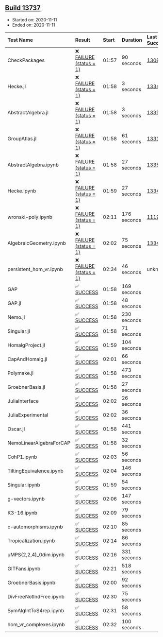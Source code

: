 ## [Build 13737](https://oscarci.mathematik.uni-kl.de/job/oscar/13737/)

* Started on: 2020-11-11
* Ended on: 2020-11-11

| Test Name    | Result | Start | Duration | Last Success | First Failure |
|:-------------|:-------|:------|:---------|:-------------|:--------------|
| CheckPackages | ❌ [FAILURE (status = 1)](https://oscarci.mathematik.uni-kl.de/job/oscar/13737/artifact/logs/build-13737/CheckPackages.log) | 01:57 | 90 seconds | [13085](https://oscarci.mathematik.uni-kl.de/job/oscar/13085/) | [13086](https://oscarci.mathematik.uni-kl.de/job/oscar/13086/) |
| Hecke.jl | ❌ [FAILURE (status = 1)](https://oscarci.mathematik.uni-kl.de/job/oscar/13737/artifact/logs/build-13737/Hecke.jl.log) | 01:58 | 3 seconds | [13341](https://oscarci.mathematik.uni-kl.de/job/oscar/13341/) | [13342](https://oscarci.mathematik.uni-kl.de/job/oscar/13342/) |
| AbstractAlgebra.jl | ❌ [FAILURE (status = 1)](https://oscarci.mathematik.uni-kl.de/job/oscar/13737/artifact/logs/build-13737/AbstractAlgebra.jl.log) | 01:58 | 3 seconds | [13355](https://oscarci.mathematik.uni-kl.de/job/oscar/13355/) | [13356](https://oscarci.mathematik.uni-kl.de/job/oscar/13356/) |
| GroupAtlas.jl | ❌ [FAILURE (status = 1)](https://oscarci.mathematik.uni-kl.de/job/oscar/13737/artifact/logs/build-13737/GroupAtlas.jl.log) | 01:58 | 61 seconds | [13311](https://oscarci.mathematik.uni-kl.de/job/oscar/13311/) | [13312](https://oscarci.mathematik.uni-kl.de/job/oscar/13312/) |
| AbstractAlgebra.ipynb | ❌ [FAILURE (status = 1)](https://oscarci.mathematik.uni-kl.de/job/oscar/13737/artifact/logs/build-13737/AbstractAlgebra.ipynb.log) | 01:58 | 27 seconds | [13355](https://oscarci.mathematik.uni-kl.de/job/oscar/13355/) | [13356](https://oscarci.mathematik.uni-kl.de/job/oscar/13356/) |
| Hecke.ipynb | ❌ [FAILURE (status = 1)](https://oscarci.mathematik.uni-kl.de/job/oscar/13737/artifact/logs/build-13737/Hecke.ipynb.log) | 01:59 | 27 seconds | [13341](https://oscarci.mathematik.uni-kl.de/job/oscar/13341/) | [13342](https://oscarci.mathematik.uni-kl.de/job/oscar/13342/) |
| wronski-poly.ipynb | ❌ [FAILURE (status = 1)](https://oscarci.mathematik.uni-kl.de/job/oscar/13737/artifact/logs/build-13737/wronski-poly.ipynb.log) | 02:11 | 176 seconds | [11192](https://oscarci.mathematik.uni-kl.de/job/oscar/11192/) | [11193](https://oscarci.mathematik.uni-kl.de/job/oscar/11193/) |
| AlgebraicGeometry.ipynb | ❌ [FAILURE (status = 1)](https://oscarci.mathematik.uni-kl.de/job/oscar/13737/artifact/logs/build-13737/AlgebraicGeometry.ipynb.log) | 02:02 | 75 seconds | [13341](https://oscarci.mathematik.uni-kl.de/job/oscar/13341/) | [13342](https://oscarci.mathematik.uni-kl.de/job/oscar/13342/) |
| persistent_hom_vr.ipynb | ❌ [FAILURE (status = 1)](https://oscarci.mathematik.uni-kl.de/job/oscar/13737/artifact/logs/build-13737/persistent_hom_vr.ipynb.log) | 02:34 | 46 seconds | unknown | unknown |
| GAP | ✅ [SUCCESS](https://oscarci.mathematik.uni-kl.de/job/oscar/13737/artifact/logs/build-13737/GAP.log) | 01:58 | 169 seconds |  |  |
| GAP.jl | ✅ [SUCCESS](https://oscarci.mathematik.uni-kl.de/job/oscar/13737/artifact/logs/build-13737/GAP.jl.log) | 01:58 | 48 seconds |  |  |
| Nemo.jl | ✅ [SUCCESS](https://oscarci.mathematik.uni-kl.de/job/oscar/13737/artifact/logs/build-13737/Nemo.jl.log) | 01:58 | 230 seconds |  |  |
| Singular.jl | ✅ [SUCCESS](https://oscarci.mathematik.uni-kl.de/job/oscar/13737/artifact/logs/build-13737/Singular.jl.log) | 01:58 | 71 seconds |  |  |
| HomalgProject.jl | ✅ [SUCCESS](https://oscarci.mathematik.uni-kl.de/job/oscar/13737/artifact/logs/build-13737/HomalgProject.jl.log) | 01:59 | 104 seconds |  |  |
| CapAndHomalg.jl | ✅ [SUCCESS](https://oscarci.mathematik.uni-kl.de/job/oscar/13737/artifact/logs/build-13737/CapAndHomalg.jl.log) | 02:01 | 66 seconds |  |  |
| Polymake.jl | ✅ [SUCCESS](https://oscarci.mathematik.uni-kl.de/job/oscar/13737/artifact/logs/build-13737/Polymake.jl.log) | 01:58 | 473 seconds |  |  |
| GroebnerBasis.jl | ✅ [SUCCESS](https://oscarci.mathematik.uni-kl.de/job/oscar/13737/artifact/logs/build-13737/GroebnerBasis.jl.log) | 01:58 | 27 seconds |  |  |
| JuliaInterface | ✅ [SUCCESS](https://oscarci.mathematik.uni-kl.de/job/oscar/13737/artifact/logs/build-13737/JuliaInterface.log) | 02:02 | 26 seconds |  |  |
| JuliaExperimental | ✅ [SUCCESS](https://oscarci.mathematik.uni-kl.de/job/oscar/13737/artifact/logs/build-13737/JuliaExperimental.log) | 02:02 | 36 seconds |  |  |
| Oscar.jl | ✅ [SUCCESS](https://oscarci.mathematik.uni-kl.de/job/oscar/13737/artifact/logs/build-13737/Oscar.jl.log) | 01:58 | 441 seconds |  |  |
| NemoLinearAlgebraForCAP | ✅ [SUCCESS](https://oscarci.mathematik.uni-kl.de/job/oscar/13737/artifact/logs/build-13737/NemoLinearAlgebraForCAP.log) | 01:58 | 32 seconds |  |  |
| CohP1.ipynb | ✅ [SUCCESS](https://oscarci.mathematik.uni-kl.de/job/oscar/13737/artifact/logs/build-13737/CohP1.ipynb.log) | 02:03 | 56 seconds |  |  |
| TiltingEquivalence.ipynb | ✅ [SUCCESS](https://oscarci.mathematik.uni-kl.de/job/oscar/13737/artifact/logs/build-13737/TiltingEquivalence.ipynb.log) | 02:04 | 146 seconds |  |  |
| Singular.ipynb | ✅ [SUCCESS](https://oscarci.mathematik.uni-kl.de/job/oscar/13737/artifact/logs/build-13737/Singular.ipynb.log) | 01:59 | 54 seconds |  |  |
| g-vectors.ipynb | ✅ [SUCCESS](https://oscarci.mathematik.uni-kl.de/job/oscar/13737/artifact/logs/build-13737/g-vectors.ipynb.log) | 02:06 | 147 seconds |  |  |
| K3-16.ipynb | ✅ [SUCCESS](https://oscarci.mathematik.uni-kl.de/job/oscar/13737/artifact/logs/build-13737/K3-16.ipynb.log) | 02:09 | 79 seconds |  |  |
| c-automorphisms.ipynb | ✅ [SUCCESS](https://oscarci.mathematik.uni-kl.de/job/oscar/13737/artifact/logs/build-13737/c-automorphisms.ipynb.log) | 02:10 | 85 seconds |  |  |
| Tropicalization.ipynb | ✅ [SUCCESS](https://oscarci.mathematik.uni-kl.de/job/oscar/13737/artifact/logs/build-13737/Tropicalization.ipynb.log) | 02:14 | 86 seconds |  |  |
| uMPS(2,2,4)_0dim.ipynb | ✅ [SUCCESS](https://oscarci.mathematik.uni-kl.de/job/oscar/13737/artifact/logs/build-13737/uMPS-2-2-4-_0dim.ipynb.log) | 02:16 | 331 seconds |  |  |
| GITFans.ipynb | ✅ [SUCCESS](https://oscarci.mathematik.uni-kl.de/job/oscar/13737/artifact/logs/build-13737/GITFans.ipynb.log) | 02:21 | 518 seconds |  |  |
| GroebnerBasis.ipynb | ✅ [SUCCESS](https://oscarci.mathematik.uni-kl.de/job/oscar/13737/artifact/logs/build-13737/GroebnerBasis.ipynb.log) | 02:00 | 92 seconds |  |  |
| DivFreeNotIndFree.ipynb | ✅ [SUCCESS](https://oscarci.mathematik.uni-kl.de/job/oscar/13737/artifact/logs/build-13737/DivFreeNotIndFree.ipynb.log) | 02:30 | 75 seconds |  |  |
| SymAlgIntToS4rep.ipynb | ✅ [SUCCESS](https://oscarci.mathematik.uni-kl.de/job/oscar/13737/artifact/logs/build-13737/SymAlgIntToS4rep.ipynb.log) | 02:31 | 58 seconds |  |  |
| hom_vr_complexes.ipynb | ✅ [SUCCESS](https://oscarci.mathematik.uni-kl.de/job/oscar/13737/artifact/logs/build-13737/hom_vr_complexes.ipynb.log) | 02:32 | 100 seconds |  |  |
